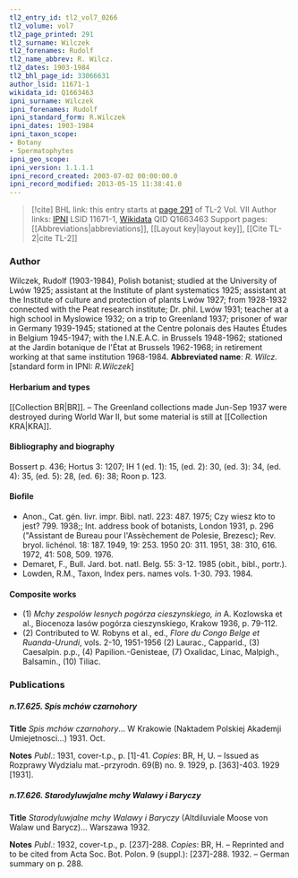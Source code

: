 ```yaml
---
tl2_entry_id: tl2_vol7_0266
tl2_volume: vol7
tl2_page_printed: 291
tl2_surname: Wilczek
tl2_forenames: Rudolf
tl2_name_abbrev: R. Wilcz.
tl2_dates: 1903-1984
tl2_bhl_page_id: 33066631
author_lsid: 11671-1
wikidata_id: Q1663463
ipni_surname: Wilczek
ipni_forenames: Rudolf
ipni_standard_form: R.Wilczek
ipni_dates: 1903-1984
ipni_taxon_scope: 
- Botany
- Spermatophytes
ipni_geo_scope: 
ipni_version: 1.1.1.1
ipni_record_created: 2003-07-02 00:00:00.0
ipni_record_modified: 2013-05-15 11:38:41.0
---
```


> [!cite] BHL link: this entry starts at [page 291](https://www.biodiversitylibrary.org/page/33066631) of TL-2 Vol. VII
> Author links: [IPNI](https://www.ipni.org/a/11671-1) LSID 11671-1, [Wikidata](https://www.wikidata.org/wiki/Q1663463) QID Q1663463
> Support pages: [[Abbreviations|abbreviations]], [[Layout key|layout key]], [[Cite TL-2|cite TL-2]]

### Author

Wilczek, Rudolf (1903-1984), Polish botanist; studied at the University of Lwów 1925; assistant at the Institute of plant systematics 1925; assistant at the Institute of culture and protection of plants Lwów 1927; from 1928-1932 connected with the Peat research institute; Dr. phil. Lwów 1931; teacher at a high school in Myslowice 1932; on a trip to Greenland 1937; prisoner of war in Germany 1939-1945; stationed at the Centre polonais des Hautes Études in Belgium 1945-1947; with the I.N.E.A.C. in Brussels 1948-1962; stationed at the Jardin botanique de l'État at Brussels 1962-1968; in retirement working at that same institution 1968-1984. 
**Abbreviated name**: *R. Wilcz.* \[standard form in IPNI: *R.Wilczek*\]

#### Herbarium and types

[[Collection BR|BR]]. – The Greenland collections made Jun-Sep 1937 were destroyed during World War II, but some material is still at [[Collection KRA|KRA]].

#### Bibliography and biography

Bossert p. 436; Hortus 3: 1207; IH 1 (ed. 1): 15, (ed. 2): 30, (ed. 3): 34, (ed. 4): 35, (ed. 5): 28, (ed. 6): 38; Roon p. 123.

#### Biofile

- Anon., Cat. gén. livr. impr. Bibl. natl. 223: 487. 1975; Czy wiesz kto to jest? 799. 1938;; Int. address book of botanists, London 1931, p. 296 ("Assistant de Bureau pour l'Assèchement de Polesie, Brezesc); Rev. bryol. lichénol. 18: 187. 1949, 19: 253. 1950 20: 311. 1951, 38: 310, 616. 1972, 41: 508, 509. 1976.
- Demaret, F., Bull. Jard. bot. natl. Belg. 55: 3-12. 1985 (obit., bibl., portr.).
- Lowden, R.M., Taxon, Index pers. names vols. 1-30. 793. 1984.

#### Composite works

- (1) *Mchy zespolów lesnych pogórza cieszynskiego, in* A. Kozlowska et al., Biocenoza lasów pogórza cieszynskiego, Krakow 1936, p. 79-112.
- (2) Contributed to W. Robyns et al., ed., *Flore du Congo Belge et Ruanda-Urundi*, vols. 2-10, 1951-1956 (2) Laurac., Capparid., (3) Caesalpin. p.p., (4) Papilion.-Genisteae, (7) Oxalidac, Linac, Malpigh., Balsamin., (10) Tiliac.

### Publications

##### n.17.625. Spis mchów czarnohory

**Title**
*Spis mchów czarnohory*... W Krakowie (Naktadem Polskiej Akademji Umiejetnosci...) 1931. Oct.

**Notes**
*Publ*.: 1931, cover-t.p., p. \[1\]-41. *Copies*: BR, H, U. – Issued as Rozprawy Wydzialu mat.-przyrodn. 69(B) no. 9. 1929, p. \[363\]-403. 1929 \[1931\].

##### n.17.626. Starodyluwjalne mchy Walawy i Baryczy

**Title**
*Starodyluwjalne mchy Walawy i Baryczy* (Altdiluviale Moose von Walaw und Barycz)... Warszawa 1932.

**Notes**
*Publ*.: 1932, cover-t.p., p. \[237\]-288. *Copies*: BR, H. – Reprinted and to be cited from Acta Soc. Bot. Polon. 9 (suppl.): \[237\]-288. 1932. – German summary on p. 288.

